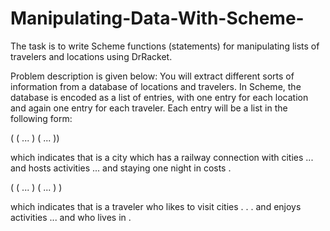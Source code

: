 # Manipulating-Data-With-Scheme-

The task is to write Scheme functions (statements) for manipulating
lists of travelers and locations using DrRacket.

Problem description is given below:
You will extract different sorts of information from a database of locations and travelers. In Scheme,
the database is encoded as a list of entries, with one entry for each location and again one entry
for each traveler. Each entry will be a list in the following form:

(<location> <accommodation-cost> (<neighbor-location1> ... <neighbor-locationN>) (<activity1> ... <activityN>))
  
which indicates that <location> is a city which has a railway connection with cities <neighborlocation1>
... <neighbor-locationN> and hosts activities <activity1> ... <activityN> and staying
one night in <location> costs <accommodation-cost>.
  
(<traveler> (<city1> ... <cityN>) (<activity1> ... <activityN>) <home>)
  
which indicates that <traveler> is a traveler who likes to visit cities <city1> . . . <cityN> and
enjoys activities <activity1> ... <activityN> and who lives in <home>.
  
 
